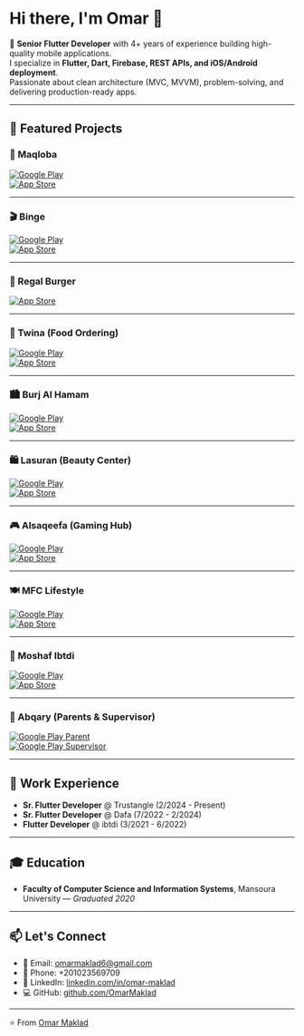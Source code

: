 # Hi there, I'm Omar 👋

🚀 **Senior Flutter Developer** with 4+ years of experience building high-quality mobile applications.  
I specialize in **Flutter, Dart, Firebase, REST APIs, and iOS/Android deployment**.  
Passionate about clean architecture (MVC, MVVM), problem-solving, and delivering production-ready apps.  

---

## 📱 Featured Projects

### 🥘 Maqloba  
[![Google Play](https://img.shields.io/badge/Google_Play-Download-green)](https://play.google.com/store/apps/details?id=com.mozaic.www.maqloba)  
[![App Store](https://img.shields.io/badge/App_Store-Download-blue)](https://apps.apple.com/eg/app/maqloba/id1461139172)  

---

### 🎬 Binge  
[![Google Play](https://img.shields.io/badge/Google_Play-Download-green)](https://play.google.com/store/apps/details?id=com.jigsaw.binge)  
[![App Store](https://img.shields.io/badge/App_Store-Download-blue)](https://apps.apple.com/eg/app/binge-%D8%A8%D9%86%D8%AC/id6450887409)  

---

### 🍔 Regal Burger  
[![App Store](https://img.shields.io/badge/App_Store-Download-blue)](https://apps.apple.com/eg/app/regalburger-app/id6742725100)  

---

### 🏢 Twina (Food Ordering)  
[![Google Play](https://img.shields.io/badge/Google_Play-Download-green)](https://play.google.com/store/apps/details?id=com.jigsaw.twina&pcampaignid=web_share)  
[![App Store](https://img.shields.io/badge/App_Store-Download-blue)](https://apps.apple.com/eg/app/twina/id1621281211)  

---

### 🏙️ Burj Al Hamam  
[![Google Play](https://img.shields.io/badge/Google_Play-Download-green)](https://play.google.com/store/apps/details?id=co.jigsawtech.burjalhamam&pcampaignid=web_share)  
[![App Store](https://img.shields.io/badge/App_Store-Download-blue)](https://apps.apple.com/eg/app/burj-al-hamam-ksa/id6477833985)  

---

### 🛍️ Lasuran (Beauty Center)  
[![Google Play](https://img.shields.io/badge/Google_Play-Download-green)](https://play.google.com/store/apps/details?id=com.jigsaw.lasuran&pcampaignid=web_share)  
[![App Store](https://img.shields.io/badge/App_Store-Download-blue)](https://apps.apple.com/eg/app/lasuran/id6738307980)  

---

### 🎮 Alsaqeefa (Gaming Hub)  
[![Google Play](https://img.shields.io/badge/Google_Play-Download-green)](https://play.google.com/store/apps/details?id=com.jigsaw.alsaqeefa&pcampaignid=web_share)  
[![App Store](https://img.shields.io/badge/App_Store-Download-blue)](https://apps.apple.com/eg/app/alsaqeefa/id6448675851)  

---

### 🍽️ MFC Lifestyle  
[![Google Play](https://img.shields.io/badge/Google_Play-Download-green)](https://play.google.com/store/apps/details?id=com.jigsaw.appmfc&pcampaignid=web_share)  
[![App Store](https://img.shields.io/badge/App_Store-Download-blue)](https://apps.apple.com/eg/app/mfc-app/id6740581301)  

---

### 📖 Moshaf Ibtdi  
[![Google Play](https://img.shields.io/badge/Google_Play-Download-green)](https://play.google.com/store/apps/details?id=com.ibtdi.moshaf_ibtdi&pcampaignid=web_share)  
[![App Store](https://img.shields.io/badge/App_Store-Download-blue)](https://apps.apple.com/eg/app/%D9%85%D8%B5%D8%AD%D9%81-%D8%A7%D8%A8%D8%AA%D8%AF%D9%8A/id6467126826)  

---

### 🧠 Abqary (Parents & Supervisor)  
[![Google Play Parent](https://img.shields.io/badge/Google_Play-Parent_App-green)](https://play.google.com/store/apps/details?id=com.ibtdi.apqry_parent&pcampaignid=web_share)  
[![Google Play Supervisor](https://img.shields.io/badge/Google_Play-Supervisor_App-green)](https://play.google.com/store/apps/details?id=com.ibtdi.abqary_supervisor&pcampaignid=web_share)  

---

## 💼 Work Experience
- **Sr. Flutter Developer** @ Trustangle (2/2024 - Present)  
- **Sr. Flutter Developer** @ Dafa (7/2022 - 2/2024)  
- **Flutter Developer** @ ibtdi (3/2021 - 6/2022)  

---

## 🎓 Education
- **Faculty of Computer Science and Information Systems**, Mansoura University — *Graduated 2020*  

---

## 📫 Let's Connect
- 📧 Email: omarmaklad6@gmail.com  
- 📱 Phone: +201023569709  
- 💼 LinkedIn: [linkedin.com/in/omar-maklad](https://www.linkedin.com/public-profile/settings?lipi=urn%3Ali%3Apage%3Ad_flagship3_profile_self_edit_contact-info%3BjmjPrS5XR2KC5LDg9Uvd8A%3D%3D)  
- 💻 GitHub: [github.com/OmarMaklad](https://github.com/omarmaklad)  

---

⭐️ From [Omar Maklad](https://github.com/OmarMaklad)
